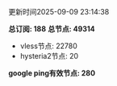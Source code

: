 更新时间2025-09-09 23:14:38

**总订阅: 188**
**总节点: 49314**
- vless节点: 22780
- hysteria2节点: 20

**google ping有效节点: 280**
